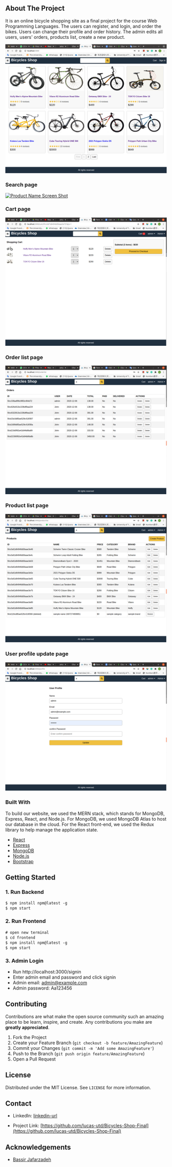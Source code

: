 <!-- ABOUT THE PROJECT -->

## About The Project

It is an online bicycle shopping site as a final project for the course Web Programming Languages. The users can register, and login, and order the bikes. Users can change their profile and order history. The admin edits all users, users' orders, products list, create a new product.

[![Product Name Screen Shot][product-home-page]](https://example.com)

### Search page

[![Product Name Screen Shot][search-page]](https://example.com)

### Cart page

[![Product Name Screen Shot][cart-page]](https://example.com)

### Order list page

[![Product Name Screen Shot][order-list-page]](https://example.com)

### Product list page

[![Product Name Screen Shot][product-list-page]](https://example.com)

### User profile update page

[![Product Name Screen Shot][user-update-profile-page]](https://example.com)

### Built With

To build our website, we used the MERN stack, which stands for MongoDB, Express, React, and Node.js. For MongoDB, we used MongoDB Atlas to host our database in the cloud. For the React front-end, we used the Redux library to help manage the application state.

- [React](https://reactjs.org)
- [Express](https://expressjs.com)
- [MongoDB](https://mongodb.com)
- [Node.js](https://nodejs.org)
- [Bootstrap](https://getbootstrap.com)

<!-- GETTING STARTED -->

## Getting Started

### 1. Run Backend

```
$ npm install npm@latest -g
$ npm start
```

### 2. Run Frontend

```
# open new terminal
$ cd frontend
$ npm install npm@latest -g
$ npm start
```

### 3. Admin Login

- Run http://localhost:3000/signin
- Enter admin email and password and click signin
- Admin email: admin@example.com
- Admin password: Aa123456

<!-- CONTRIBUTING -->

## Contributing

Contributions are what make the open source community such an amazing place to be learn, inspire, and create. Any contributions you make are **greatly appreciated**.

1. Fork the Project
2. Create your Feature Branch (`git checkout -b feature/AmazingFeature`)
3. Commit your Changes (`git commit -m 'Add some AmazingFeature'`)
4. Push to the Branch (`git push origin feature/AmazingFeature`)
5. Open a Pull Request

<!-- LICENSE -->

## License

Distributed under the MIT License. See `LICENSE` for more information.

<!-- CONTACT -->

## Contact

- LinkedIn: [linkedin-url](https://linkedin.com/in/tao-chen-lucas)

- Project Link: [https://github.com/lucas-utd/Bicycles-Shop-Final](https://github.com/lucas-utd/Bicycles-Shop-Final)

<!-- ACKNOWLEDGEMENTS -->

## Acknowledgements

- [Bassir Jafarzadeh](https://github.com/basir)

<!-- MARKDOWN LINKS & IMAGES -->
<!-- https://www.markdownguide.org/basic-syntax/#reference-style-links -->

[linkedin-url]: https://linkedin.com/in/tao-chen-lucas
[product-home-page]: images-readme/home-page.png
[cart-page]: images-readme/cart-page.png
[order-list-page]: images-readme/order-list-page.png
[product-list-page]: images-readme/product-list-page.png
[search-page]: images-readme/search-page.png
[user-update-profile-page]: images-readme/user-update-profile-page.png
